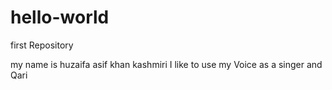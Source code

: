 # hello-world
first Repository


my name is huzaifa asif khan kashmiri
I like to use my Voice as a singer and Qari
